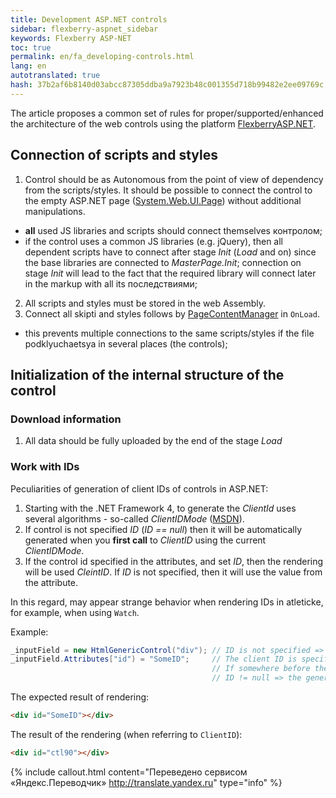 ```yaml
--- 
title: Development ASP.NET controls 
sidebar: flexberry-aspnet_sidebar 
keywords: Flexberry ASP-NET 
toc: true 
permalink: en/fa_developing-controls.html 
lang: en 
autotranslated: true 
hash: 37b2af6b8140d03abcc87305ddba9a7923b48c001355d718b99482e2ee09769c 
--- 
```


The article proposes a common set of rules for proper/supported/enhanced the architecture of the web controls using the platform [FlexberryASP.NET](fa_flexberry-asp-net.html). 

## Connection of scripts and styles 

1. Control should be as Autonomous from the point of view of dependency from the scripts/styles. It should be possible to connect the control to the empty ASP.NET page ([System.Web.UI.Page](https://msdn.microsoft.com/en-us/library/system.web.ui.page(v=vs.110).aspx)) without additional manipulations. 
* **all** used JS libraries and scripts should connect themselves контролом; 
* if the control uses a common JS libraries (e.g. jQuery), then all dependent scripts have to connect after stage *Init* (*Load* and on) since the base libraries are connected to *MasterPage.Init*; connection on stage *Init* will lead to the fact that the required library will connect later in the markup with all its последствиями; 
2. All scripts and styles must be stored in the web Assembly. 
3. Connect all skipti and styles follows by [PageContentManager](fa_page-content-manager.html) in `OnLoad`. 
* this prevents multiple connections to the same scripts/styles if the file podklyuchaetsya in several places (the controls); 

## Initialization of the internal structure of the control 

### Download information 

1. All data should be fully uploaded by the end of the stage *Load* 

### Work with IDs 

Peculiarities of generation of client IDs of controls in ASP.NET: 

1. Starting with the .NET Framework 4, to generate the *ClientId* uses several algorithms - so-called *ClientIDMode* ([MSDN](https://msdn.microsoft.com/en-us/library/system.web.ui.control.clientidmode.aspx)). 
2. If control is not specified *ID* (*ID == null*) then it will be automatically generated when you **first call** to *ClientID* using the current *ClientIDMode*. 
3. If the control id specified in the attributes, and set *ID*, then the rendering will be used *CleintID*. If *ID* is not specified, then it will use the value from the attribute. 

In this regard, may appear strange behavior when rendering IDs in atleticke, for example, when using `Watch`. 

Example: 

``` csharp
_inputField = new HtmlGenericControl("div"); // ID is not specified => _inputField.ID == null 
_inputField.Attributes["id") = "SomeID";     // The client ID is specified via the HTML attribute. 
                                             // If somewhere before the rendering / the Watch will be called _inputField.ClinetID, 
                                             // ID != null => the generated CleintID will be used. 
``` 

The expected result of rendering: 

```html
<div id="SomeID"></div>
``` 

The result of the rendering (when referring to `ClientID`): 

```html
<div id="ctl90"></div>
```


{% include callout.html content="Переведено сервисом «Яндекс.Переводчик» <http://translate.yandex.ru>" type="info" %}